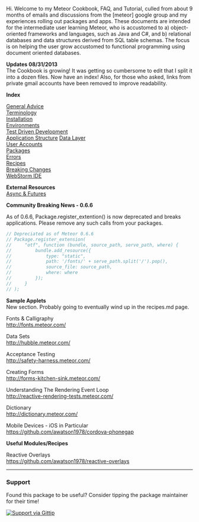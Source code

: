 Hi.  Welcome to my Meteor Cookbook, FAQ, and Tutorial, culled from about 9 months of emails and discussions from the [meteor] google group and my experiences rolling out packages and apps.  These documents are intended for the intermediate user learning Meteor, who is accustomed to a) object-oriented frameworks and languages, such as Java and C#, and b) relational databases and data structures derived from SQL table schemas.  The focus is on helping the user grow accustomed to functional programming using document oriented databases.

**Updates 08/31/2013**  
The Cookbook is growing!  It was getting so cumbersome to edit that I split it into a dozen files.  Now have an index!  Also, for those who asked, links from private gmail accounts have been removed to improve readability.


**Index**  

[General Advice](https://github.com/awatson1978/meteor-cookbook/blob/master/general-advice.md)  
[Terminology](https://github.com/awatson1978/meteor-cookbook/blob/master/terminology.md)  
[Installation](https://github.com/awatson1978/meteor-cookbook/blob/master/installation.md)  
[Environments](https://github.com/awatson1978/meteor-cookbook/blob/master/environments.md)  
[Test Driven Development](https://github.com/awatson1978/meteor-cookbook/blob/master/test-driven-development.md)  
[Application Structure](https://github.com/awatson1978/meteor-cookbook/blob/master/appstructure.md) 
[Data Layer](https://github.com/awatson1978/meteor-cookbook/blob/master/datalayer.md)  
[User Accounts](https://github.com/awatson1978/meteor-cookbook/blob/master/accounts.md)  
[Packages](https://github.com/awatson1978/meteor-cookbook/blob/master/packages.md)  
[Errors](https://github.com/awatson1978/meteor-cookbook/blob/master/errors.md)  
[Recipes](https://github.com/awatson1978/meteor-cookbook/blob/master/recipes.md)  
[Breaking Changes](https://github.com/awatson1978/meteor-cookbook/blob/master/breaking-news.md)  
[WebStorm IDE](https://github.com/awatson1978/meteor-cookbook/blob/master/webstorm.md)

**External Resources**  
[Async & Futures](https://gist.github.com/possibilities/3443021)



**Community Breaking News - 0.6.6**  

As of 0.6.6, Package.register_extention() is now deprecated and breaks applications.  Please remove any such calls from your packages.

````js
// Depreciated as of Meteor 0.6.6  
// Package.register_extension(
//     "otf", function (bundle, source_path, serve_path, where) {
//         bundle.add_resource({
//             type: "static",
//             path: '/fonts/' + serve_path.split('/').pop(),
//             source_file: source_path,
//             where: where
//         });
//     }
// );
````



**Sample Applets**  
New section.  Probably going to eventually wind up in the recipes.md page.  

Fonts & Calligraphy  
http://fonts.meteor.com/  

Data Sets  
http://hubble.meteor.com/  

Acceptance Testing  
http://safety-harness.meteor.com/  

Creating Forms  
http://forms-kitchen-sink.meteor.com/  

Understanding The Rendering Event Loop  
http://reactive-rendering-tests.meteor.com/  

Dictionary  
http://dictionary.meteor.com/

Mobile Devices - iOS in Particular  
https://github.com/awatson1978/cordova-phonegap  

**Useful Modules/Recipes**  

Reactive Overlays  
https://github.com/awatson1978/reactive-overlays  

------------------------
### Support
Found this package to be useful?  Consider tipping the package maintainer for their time!  

[![Support via Gittip](https://raw.github.com/gittip/www.gittip.com/master/www/assets/gittip.png)](https://www.gittip.com/awatson1978/)  

